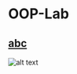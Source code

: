 # OOP-Lab

## [abc](https://github.com/CSE-Helper/OOP-Lab/blob/main/Codes/abc.java)
![alt text](https://github.com/CSE-Helper/OOP-Lab/commit/3628fe90326e0d7031e16097c752cf47739437d1)








##
##
##
##
##
##
##
##
##
##
##
##
##
##
##
##
##
##
##
##
##
##
##
##
##
##
##
##
